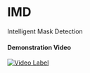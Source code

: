 # IMD
Intelligent Mask Detection

#### Demonstration Video  
[![Video Label](http://img.youtube.com/vi/TxW3jxQz3zI/0.jpg)](https://youtu.be/TxW3jxQz3zI)
